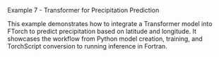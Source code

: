 Example 7 - Transformer for Precipitation Prediction

This example demonstrates how to integrate a Transformer model into FTorch to predict precipitation based on latitude and longitude. It showcases the workflow from Python model creation, training, and TorchScript conversion to running inference in Fortran.
